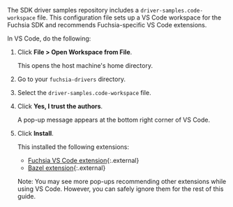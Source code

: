 The SDK driver samples repository includes a `driver-samples.code-workspace`
file. This configuration file sets up a VS Code workspace for the Fuchsia SDK
and recommends Fuchsia-specific VS Code extensions.

In VS Code, do the following:

1. Click **File > Open Workspace from File**.

   This opens the host machine's home directory.

1. Go to your `fuchsia-drivers` directory.
1. Select the `driver-samples.code-workspace` file.
1. Click **Yes, I trust the authors**.

   A pop-up message appears at the bottom right corner of VS Code.

1. Click **Install**.

   This installed the following extensions:

   *  [Fuchsia VS Code extension][fuchsia-vscode-ext]{:.external}
   *  [Bazel extension][bazel-vscode-ext]{:.external}

   Note: You may see more pop-ups recommending other extensions while using
   VS Code. However, you can safely ignore them for the rest of this guide.

<!-- Reference links -->

[bazel-vscode-ext]: https://marketplace.visualstudio.com/items?itemName=BazelBuild.vscode-bazel
[fuchsia-vscode-ext]: https://marketplace.visualstudio.com/items?itemName=fuchsia-authors.vscode-fuchsia
